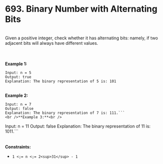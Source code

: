 # 693. Binary Number with Alternating Bits

<br />Given a positive integer, check whether it has alternating bits: namely, if two adjacent bits will always have different values.<br />
<br /> <br />
<br />**Example 1:**<br />
```
Input: n = 5
Output: true
Explanation: The binary representation of 5 is: 101
```
<br />**Example 2:**<br />
```
Input: n = 7
Output: false
Explanation: The binary representation of 7 is: 111.```
<br />**Example 3:**<br />
```
Input: n = 11
Output: false
Explanation: The binary representation of 11 is: 1011.```
<br /> <br />
<br />**Constraints:**<br />

* `1 <;= n <;= 2<sup>31</sup> - 1`
